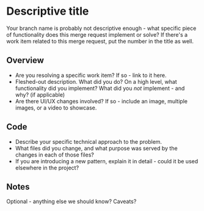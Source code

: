 # Descriptive title

Your branch name is probably not descriptive enough - what specific piece of functionality does this merge request implement or solve? If there's a work item related to this merge request, put the number in the title as well.

## Overview

- Are you resolving a specific work item? If so - link to it here.
- Fleshed-out description. What did you do? On a high level, what functionality did you implement? What did you _not_ implement - and why? (if applicable)
- Are there UI/UX changes involved? If so - include an image, multiple images, or a video to showcase.

## Code

- Describe your specific technical approach to the problem.
- What files did you change, and what purpose was served by the changes in each of those files?
- If you are introducing a new pattern, explain it in detail - could it be used elsewhere in the project?

## Notes

Optional - anything else we should know? Caveats?
